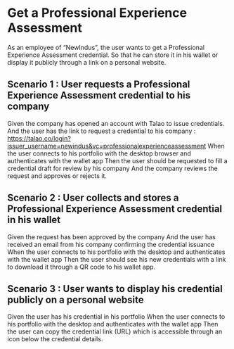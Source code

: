 # Get a Professional Experience Assessment

As an employee of “NewIndus”, the user wants to get a Professional Experience Assessment credential. So that he can store it in his wallet or display it publicly through a link on a personal website.


## Scenario 1 : User requests a Professional Experience Assessment credential to his company
Given the company has opened an account with Talao to issue credentials. 
And the user has the link to request a credential to his company :  https://talao.co/login?issuer_username=newindus&vc=professionalexperienceassessment 
When the user connects to his portfolio with the desktop browser and authenticates with the wallet app
Then the user should be requested to fill a credential draft for review by his company
And the company reviews the request and approves or rejects it. 


## Scenario 2 : User collects and stores a  Professional Experience Assessment credential in his wallet
Given the request has been approved by the company
And the user has received an email from his company confirming the credential issuance
When the user connects to his portfolio with the desktop and authenticates with the wallet app
Then the user should see his new credentials with a link to download it through a QR code to his wallet app.


## Scenario 3 : User wants to display his credential publicly on a personal website
Given the user has his credential in his portfolio
When the user connects to his portfolio with the desktop and authenticates with the wallet app
Then the user can copy the credential link (URL) which is accessible through an icon below the credential details.

